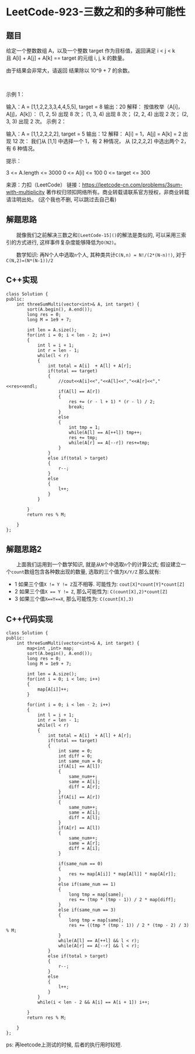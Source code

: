 # LeetCode-923-三数之和的多种可能性

## 题目
给定一个整数数组 A，以及一个整数 target 作为目标值，返回满足 i < j < k 且 A[i] + A[j] + A[k] == target 的元组 i, j, k 的数量。

由于结果会非常大，请返回 结果除以 10^9 + 7 的余数。

 

示例 1：

输入：A = [1,1,2,2,3,3,4,4,5,5], target = 8
输出：20
解释：
按值枚举（A[i]，A[j]，A[k]）：
(1, 2, 5) 出现 8 次；
(1, 3, 4) 出现 8 次；
(2, 2, 4) 出现 2 次；
(2, 3, 3) 出现 2 次。
示例 2：

输入：A = [1,1,2,2,2,2], target = 5
输出：12
解释：
A[i] = 1，A[j] = A[k] = 2 出现 12 次：
我们从 [1,1] 中选择一个 1，有 2 种情况，
从 [2,2,2,2] 中选出两个 2，有 6 种情况。
 

提示：

3 <= A.length <= 3000
0 <= A[i] <= 100
0 <= target <= 300

来源：力扣（LeetCode）
链接：https://leetcode-cn.com/problems/3sum-with-multiplicity
著作权归领扣网络所有。商业转载请联系官方授权，非商业转载请注明出处。
(这个我也不删, 可以跳过去自己看)

## 解题思路

&emsp;&emsp;就像我们之前解决三数之和`[LeetCode-15]()`的解法是类似的, 可以采用三索引的方式进行, 这样事件复杂度能够降低为`O(N2)`。 

&emsp;&emsp;数学知识: 再N个人中选取`n`个人, 其种类共计`C(N,n) = N!/(2*(N-n)!)`, 对于`C(N,2)=(N*(N-1))/2`

## C++实现 
```
class Solution {
public:
    int threeSumMulti(vector<int>& A, int target) {
        sort(A.begin(), A.end());
        long res = 0;
        long M = 1e9 + 7;

        int len = A.size();
        for(int i = 0; i < len - 2; i++)
        {
        	int l = i + 1;
        	int r = len - 1;
            while(l < r)
            {
                int total = A[i]  + A[l] + A[r];
                if(total == target)
                {
                    //cout<<A[i]<<","<<A[l]<<","<<A[r]<<","<<res<<endl;
                    if(A[l] == A[r])
                    {
                        res += (r - l + 1) * (r - l) / 2;
                        break;
                    }
                    else
                    {
                        int tmp = 1;
                        while(A[l] == A[++l]) tmp++;
                        res += tmp;
                        while(A[r] == A[--r]) res+=tmp;
                    }
                }
                else if(total > target)
                {
                    r--;
                }
                else
                {
                    l++;
                }
            }

        }
        return res % M;

    }
};
``` 

## 解题思路2

&emsp;&emsp;上面我们运用到一个数学知识, 就是从`N`个中选取`n`个的计算公式; 假设建立一个`count`数组包含各种数出现的数量, 选取的三个值为`X/Y/Z` 那么就有:

* 1 如果三个值`X != Y != Z`互不相等. 可能性为: `cout[X]*count[Y]*count[Z]`
* 2 如果三个值`X == Y != Z`, 那么可能性为: `C(count[X],2)*count[Z]`
* 3 如果三个值`X==Y==X`, 那么可能性为: `C(count[X],3)`

## C++代码实现
```
class Solution {
public:
    int threeSumMulti(vector<int>& A, int target) {
    	map<int ,int> map;
        sort(A.begin(), A.end());
        long res = 0;
        long M = 1e9 + 7;

        int len = A.size();
        for(int i = 0; i < len; i++)
        {
        	map[A[i]]++;
        }

        for(int i = 0; i < len - 2; i++)
        {
        	int l = i + 1;
        	int r = len - 1;
            while(l < r)
            {
                int total = A[i]  + A[l] + A[r];
                if(total == target)
                {
                    int same = 0;
                    int diff = 0;
                    int same_num = 0;
                    if(A[i] == A[l])
                    {
                    	same_num++;
                    	same = A[i];
                    	diff = A[r];
                    }
                    if(A[i] == A[r])
                    {
                    	same_num++;
                    	same = A[i];
                    	diff = A[l];
                    }
                    if(A[r] == A[l])
                    {
                    	same_num++;
                    	same = A[r];
                    	diff = A[i];
                    }

                    if(same_num == 0)
                    {
                    	res += map[A[i]] * map[A[l]] * map[A[r]];
                    }
                    else if(same_num == 1)
                    {
                    	long tmp = map[same];
                    	res += (tmp * (tmp - 1)) / 2 * map[diff];
                    }
                    else if(same_num == 3)
                    {
                        long tmp = map[same];
                    	res += ((tmp * (tmp - 1)) / 2 * (tmp - 2) / 3) % M; 
                    }
                    while(A[l] == A[++l] && l < r);
                    while(A[r] == A[--r] && l < r);
                }
                else if(total > target)
                {
                    r--;
                }
                else
                {
                    l++;
                }
            }
            while(i < len - 2 && A[i] == A[i + 1]) i++;

        }
        return res % M;

    }
};
```

ps: 再leetcode上测试的时候, 后者的执行用时较短.